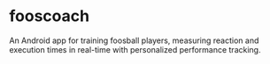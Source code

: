 # fooscoach
An Android app for training foosball players, measuring reaction and execution times in real-time with personalized performance tracking.
